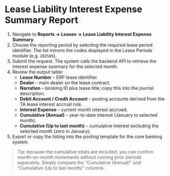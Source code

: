 # Lease Liability Interest Expense Summary Report

1. Navigate to **Reports → Leases → Lease Liability Interest Expense Summary**.
2. Choose the reporting period by selecting the required lease period identifier. The list mirrors the codes displayed in the
   Lease Periods module (e.g. `202505`).
3. Submit the request. The system calls the backend API to retrieve the interest expense summary for the selected month.
4. Review the output table:
   - **Lease Number** – ERP lease identifier.
   - **Dealer** – main dealer on the lease contract.
   - **Narration** – booking ID plus lease title; copy this into the journal description.
   - **Debit Account / Credit Account** – posting accounts derived from the TA lease interest accrual rule.
   - **Interest Expense** – current month interest accrued.
   - **Cumulative (Annual)** – year-to-date interest (January to selected month).
   - **Cumulative (Up to last month)** – cumulative interest excluding the selected month (zero in January).
5. Export or copy the listing into the posting template for the core banking system.

> Tip: because the cumulative totals are included, you can confirm month-on-month movements without running prior periods
> separately. Simply compare the "Cumulative (Annual)" and "Cumulative (Up to last month)" columns.
